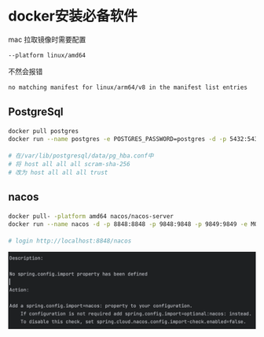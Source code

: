 # docker安装必备软件

mac 拉取镜像时需要配置
```bash
--platform linux/amd64
```

不然会报错
```bash
no matching manifest for linux/arm64/v8 in the manifest list entries
```

## PostgreSql

```bash
docker pull postgres
docker run --name postgres -e POSTGRES_PASSWORD=postgres -d -p 5432:5432 postgres

# 在/var/lib/postgresql/data/pg_hba.conf中
# 将 host all all all scram-sha-256
# 改为 host all all all trust
```

## nacos

```bash
docker pull- -platform amd64 nacos/nacos-server
docker run --name nacos -d -p 8848:8848 -p 9848:9848 -p 9849:9849 -e MODE=standalone nacos/nacos-server:v2.2.3-slim

# login http://localhost:8848/nacos
```



![Alt text](assets/docker-install/image.png)